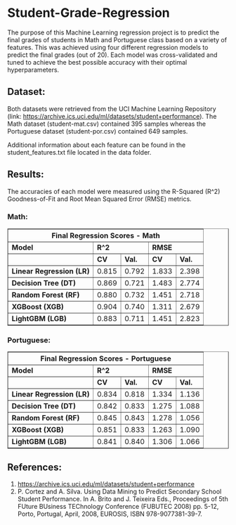 # Student-Grade-Regression

The purpose of this Machine Learning regression project is to predict the final grades of students in Math and Portuguese class based on a variety of features. This was achieved using four different regression models to predict the final grades (out of 20). Each model was cross-validated and tuned to achieve the best possible accuracy with their optimal hyperparameters.

## Dataset:

Both datasets were retrieved from the UCI Machine Learning Repository (link: https://archive.ics.uci.edu/ml/datasets/student+performance). The Math dataset (student-mat.csv) contained 395 samples whereas the Portuguese dataset (student-por.csv) contained 649 samples.

Additional information about each feature can be found in the student_features.txt file located in the data folder.

## Results:

The accuracies of each model were measured using the R-Squared (R^2) Goodness-of-Fit and Root Mean Squared Error (RMSE) metrics.

### Math:

<table border = "1">
  <thead>
    <th colspan = "5">Final Regression Scores - Math</th>
  </thead>
  <tbody>
    <tr>
      <td><b>Model</b></td>
      <td colspan='2'><b>R^2</b></td>
      <td colspan='2'><b>RMSE</b></td>
    </tr>
    <tr>
      <td><b></b></td>
      <td><b>CV</b></td>
      <td><b>Val.</b></td>
      <td><b>CV</b></td>
      <td><b>Val.</b></td>
    </tr>
    <tr>
      <td><b>Linear Regression (LR)</b></td>
      <td>0.815</td>
      <td>0.792</td>
      <td>1.833</td>
      <td>2.398</td>
    </tr>
    <tr>
      <td><b>Decision Tree (DT)</b></td>
      <td>0.869</td>
      <td>0.721</td>
      <td>1.483</td>
      <td>2.774</td>
    </tr>
    <tr>
      <td><b>Random Forest (RF)</b></td>
      <td>0.880</td>
      <td>0.732</td>
      <td>1.451</td>
      <td>2.718</td>
    </tr>
    <tr>
      <td><b>XGBoost (XGB)</b></td>
      <td>0.904</td>
      <td>0.740</td>
      <td>1.311</td>
      <td>2.679</td>
    </tr>
    <tr>
      <td><b>LightGBM (LGB)</b></td>
      <td>0.883</td>
      <td>0.711</td>
      <td>1.451</td>
      <td>2.823</td>
    </tr>
  </tbody>
</table>

### Portuguese:

<table border = "1">
  <thead>
    <th colspan = "5">Final Regression Scores - Portuguese </th>
  </thead>
  <tbody>
    <tr>
      <td><b>Model</b></td>
      <td colspan = "2"><b>R^2</b></td>
      <td colspan = "2"><b>RMSE</b></td>
    </tr>
    <tr>
      <td><b></b></td>
      <td><b>CV</b></td>
      <td><b>Val.</b></td>
      <td><b>CV</b></td>
      <td><b>Val.</b></td>
    </tr>
    <tr>
      <td><b>Linear Regression (LR)</b></td>
      <td>0.834</td>
      <td>0.818</td>
      <td>1.334</td>
      <td>1.136</td>
    </tr>
    <tr>
      <td><b>Decision Tree (DT)</b></td>
      <td>0.842</td>
      <td>0.833</td>
      <td>1.275</td>
      <td>1.088</td>
    </tr>
    <tr>
      <td><b>Random Forest (RF)</b></td>
      <td>0.845</td>
      <td>0.843</td>
      <td>1.278</td>
      <td>1.056</td>
    </tr>
    <tr>
      <td><b>XGBoost (XGB)</b></td>
      <td>0.851</td>
      <td>0.833</td>
      <td>1.263</td>
      <td>1.090</td>
    </tr>
    <tr>
      <td><b>LightGBM (LGB)</b></td>
      <td>0.841</td>
      <td>0.840</td>
      <td>1.306</td>
      <td>1.066</td>
    </tr>
  </tbody>
</table>

## References:

1. https://archive.ics.uci.edu/ml/datasets/student+performance
2. P. Cortez and A. Silva. Using Data Mining to Predict Secondary School Student Performance. In A. Brito and J. Teixeira Eds., Proceedings of 5th FUture BUsiness TEChnology Conference (FUBUTEC 2008) pp. 5-12, Porto, Portugal, April, 2008, EUROSIS, ISBN 978-9077381-39-7.
